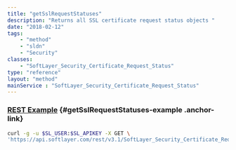 ```yaml
---
title: "getSslRequestStatuses"
description: "Returns all SSL certificate request status objects "
date: "2018-02-12"
tags:
    - "method"
    - "sldn"
    - "Security"
classes:
    - "SoftLayer_Security_Certificate_Request_Status"
type: "reference"
layout: "method"
mainService : "SoftLayer_Security_Certificate_Request_Status"
---
```


### [REST Example](#getSslRequestStatuses-example) <a href="/article/rest/"><i class="fas fa-question"></i></a> {#getSslRequestStatuses-example .anchor-link} 
```bash
curl -g -u $SL_USER:$SL_APIKEY -X GET \
'https://api.softlayer.com/rest/v3.1/SoftLayer_Security_Certificate_Request_Status/getSslRequestStatuses'
```
